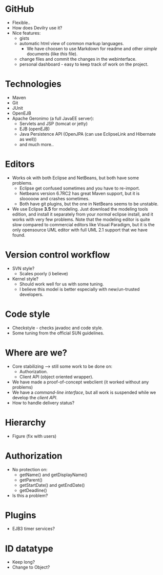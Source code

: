 # GitHub #

- Flexible..
- How does Devilry use it?
- Nice features:
	- gists
	- automatic html view of common markup languages.
		- We have choosen to use Markdown for readme and other *simple*
		  documents (like *this* file).
	- change files and commit the changes in the webinterface.
	- personal dashboard - easy to keep track of work on the project.


# Technologies #


- Maven
- Git
- JUnit
- OpenEJB
- Apache Geronimo (a full JavaEE server):
	- Servlets and JSP (tomcat or jetty)
	- EJB (openEJB)
	- Java Persistence API (OpenJPA (can use EclipseLink and Hibernate as well))
	- and much more..


# Editors #

- Works ok with both Eclipse and NetBeans, but both have some problems.
	- Eclipse get confused sometimes and you have to re-import.
	- Netbeans version 6.7RC2 has great Maven support, but it is slooooow and
	  crashes sometimes.
	- Both have git plugins, but the one in NetBeans seems to be unstable.
- We use Eclipse **3.5** for modeling. Just download the modeling tools edition,
  and install it separately from your *normal* eclipse install, and it works with
  very few problems. Note that the modeling editor is quite slow compared to
  commercial editors like Visual Paradigm, but it is the only opensource
  UML editor with full UML 2.1 support that we have found.
  

# Version control workflow #

- SVN style?
	- Scales poorly (i believe)
- Kernel style?
	- Should work well for us with some tuning.
	- I believe this model is better especially with new/un-trusted developers. 


# Code style #

- Checkstyle - checks javadoc and code style.
- Some tuning from the official SUN guidelines.


# Where are we? #

- Core stabilizing --> still some work to be done on:
	- Authorization.
	- Client API (object oriented wrapper).
- We have made a proof-of-concept webclient (it worked without any problems)
- We have a *command-line interface*, but all work is suspended while we develop 
  the *client API*.
- How to handle delivery status?


# Hierarchy #

- Figure (fix with users)


# Authorization #

- No protection on:
    - getName() and getDisplayName()
    - getParent()
    - getStartDate() and getEndDate()
    - getDeadline()
- Is this a problem?


# Plugins #

- EJB3 timer services? 


# ID datatype #

- Keep long?
- Change to Object?
